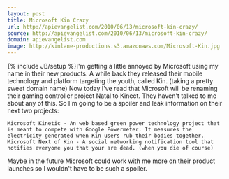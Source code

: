 ```yaml
---
layout: post
title: Microsoft Kin Crazy
url: http://apievangelist.com/2010/06/13/microsoft-kin-crazy/
source: http://apievangelist.com/2010/06/13/microsoft-kin-crazy/
domain: apievangelist.com
image: http://kinlane-productions.s3.amazonaws.com/Microsoft-Kin.jpg
---
```

{% include JB/setup %}I'm getting a little annoyed by Microsoft using my name in their new products. A while back they released their mobile technology and platform targeting the youth, called Kin. (taking a pretty sweet domain name)
Now today I've read that Microsoft will be renaming their gaming controller project Natal to Kinect. They haven't talked to me about any of this.
So I'm going to be a spoiler and leak information on their next two projects:

	Microsoft Kinetic - An web based green power technology project that is meant to compete with Google Powermeter. It measures the electricity generated when Kin users rub their bodies together.
	Microsoft Next of Kin - A social networking notification tool that notifies everyone you that your are dead. (when you die of course)

Maybe in the future Microsoft could work with me more on their product launches so I wouldn't have to be such a spoiler.